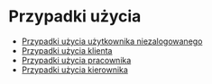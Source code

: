 # Przypadki użycia

* [Przypadki użycia użytkownika niezalogowanego](./niezalogowany.md)
* [Przypadki użycia klienta](./klient.md)
* [Przypadki użycia pracownika](./pracownik.md)
* [Przypadki użycia kierownika](./kierownik.md)

